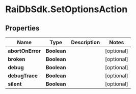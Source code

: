 # RaiDbSdk.SetOptionsAction

## Properties

Name | Type | Description | Notes
------------ | ------------- | ------------- | -------------
**abortOnError** | **Boolean** |  | [optional] 
**broken** | **Boolean** |  | [optional] 
**debug** | **Boolean** |  | [optional] 
**debugTrace** | **Boolean** |  | [optional] 
**silent** | **Boolean** |  | [optional] 



